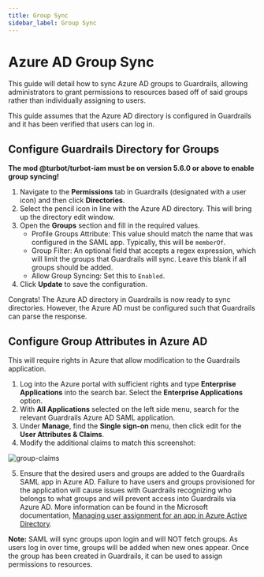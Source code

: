 ```yaml
---
title: Group Sync
sidebar_label: Group Sync
---
```


# Azure AD Group Sync

This guide will detail how to sync Azure AD groups to Guardrails, allowing administrators to grant permissions to resources based off of said groups rather than individually assigning to users.

This guide assumes that the Azure AD directory is configured in Guardrails and it has been verified that users can log in.

## Configure Guardrails Directory for Groups

**The mod @turbot/turbot-iam must be on version 5.6.0 or above to enable group syncing!**

1. Navigate to the **Permissions** tab in Guardrails (designated with a user icon) and then click **Directories**.
2. Select the pencil icon in line with the Azure AD directory. This will bring up the directory edit window.
3. Open the **Groups** section and fill in the required values.
    * Profile Groups Attribute: This value should match the name that was configured in the SAML app. Typically, this will be `memberOf`.
    * Group Filter: An optional field that accepts a regex expression, which will limit the groups that Guardrails will sync. Leave this blank if all groups should be added.
    * Allow Group Syncing: Set this to `Enabled`.
4. Click **Update** to save the configuration.

Congrats! The Azure AD directory in Guardrails is now ready to sync directories. However, the Azure AD must be configured such that Guardrails can parse the response.

## Configure Group Attributes in Azure AD

This will require rights in Azure that allow modification to the Guardrails application.

1. Log into the Azure portal with sufficient rights and type **Enterprise Applications** into the search bar. Select the **Enterprise Applications** option.
2. With **All Applications** selected on the left side menu, search for the relevant Guardrails Azure AD SAML application.
3. Under **Manage**, find the **Single sign-on** menu, then click edit for the **User Attributes & Claims**.
4. Modify the additional claims to match this screenshot:

![group-claims](/images/docs/guardrails/group-claims.png)

5. Ensure that the desired users and groups are added to the Guardrails SAML app in Azure AD. Failure to have users and groups provisioned for the application will cause issues with Guardrails recognizing who belongs to what groups and will prevent access into Guardrails via Azure AD. More information can be found in the Microsoft documentation, [Managing user assignment for an app in Azure Active Directory](https://docs.microsoft.com/en-us/azure/active-directory/manage-apps/assign-user-or-group-access-portal).

**Note:** SAML will sync groups upon login and will NOT fetch groups. As users log in over time, groups will be added when new ones appear. Once the group has been created in Guardrails, it can be used to assign permissions to resources.
